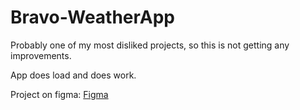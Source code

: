 # Bravo-WeatherApp
Probably one of my most disliked projects, so this is not getting any improvements.

App does load and does work.

Project on figma:
[Figma](https://www.figma.com/design/tssjT2gqnVWlsGoVLfPebI/Weather-app?node-id=13-2&t=vJgD1XTeoB6iGHDM-1)
